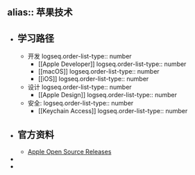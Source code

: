 alias:: 苹果技术
---

- ## 学习路径
	- 开发
	  logseq.order-list-type:: number
		- [[Apple Developer]]
		  logseq.order-list-type:: number
		- [[macOS]]
		  logseq.order-list-type:: number
		- [[iOS]]
		  logseq.order-list-type:: number
	- 设计
	  logseq.order-list-type:: number
		- [[Apple Design]]
		  logseq.order-list-type:: number
	- 安全: 
	  logseq.order-list-type:: number
		- [[Keychain Access]]
		  logseq.order-list-type:: number
- ## 官方资料
	- [Apple Open Source Releases](https://opensource.apple.com/releases/)
-
-